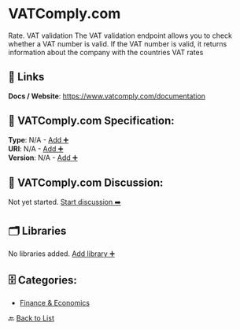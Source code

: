 # VATComply.com

Rate. VAT validation The VAT validation endpoint allows you to check whether a VAT number is valid. If the VAT number is valid, it returns information about the company with the countries VAT rates

##  🔗 Links
**Docs / Website**: https://www.vatcomply.com/documentation

## 🧬 VATComply.com Specification:
**Type**: N/A - [Add ➕](https://github.com/apis-list/apis-list/edit/main/apis.yaml#L21261)  
**URI**: N/A - [Add ➕](https://github.com/apis-list/apis-list/edit/main/apis.yaml#L21261)  
**Version**: N/A - [Add ➕](https://github.com/apis-list/apis-list/edit/main/apis.yaml#L21261)

## 💬 VATComply.com Discussion:
Not yet started. [Start discussion ➡️](https://github.com/apis-list/apis-list/discussions/new)

## 🗂️ Libraries

No libraries added. [Add library ➕](https://github.com/apis-list/apis-list/edit/main/apis.yaml#L21261)    


## 🗄️ Categories:
- [Finance & Economics](https://github.com/apis-list/apis-list#finance--economics-)

🔙  [Back to List](https://github.com/apis-list/apis-list)
